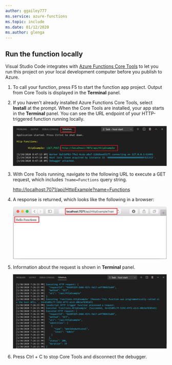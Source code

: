 ```yaml
---
author: ggailey777
ms.service: azure-functions
ms.topic: include
ms.date: 01/12/2020
ms.author: glenga
---
```


## Run the function locally

Visual Studio Code integrates with [Azure Functions Core Tools](../articles/azure-functions/functions-run-local.md) to let you run this project on your local development computer before you publish to Azure.

1. To call your function, press F5 to start the function app project. Output from Core Tools is displayed in the **Terminal** panel.

1. If you haven't already installed Azure Functions Core Tools, select **Install** at the prompt. When the Core Tools are installed, your app starts in the **Terminal** panel. You can see the URL endpoint of your HTTP-triggered function running locally. 

    ![Azure local output](./media/functions-run-function-test-local-vs-code/functions-vscode-f5.png)

1. With Core Tools running, navigate to the following URL to execute a GET request, which includes `?name=Functions` query string.

    <http://localhost:7071/api/HttpExample?name=Functions>

1. A response is returned, which looks like the following in a browser:

    ![Function localhost response in the browser](./media/functions-run-function-test-local-vs-code/functions-test-local-browser.png)

1. Information about the request is shown in **Terminal** panel.

    ![Function execution in Terminal panel](./media/functions-run-function-test-local-vs-code/function-execution-terminal.png)

1. Press Ctrl + C to stop Core Tools and disconnect the debugger.
